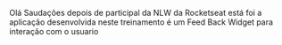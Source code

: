 Olá Saudações 
depois de participal da NLW da Rocketseat 
está foi a aplicação desenvolvida neste treinamento
é um Feed Back Widget para interação com o usuario
